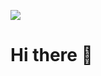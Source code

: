 <!-- 自分のgithubを訪問してくれた人の人数 -->
![](https://komarev.com/ghpvc/?username=vanriiiii&color=green&label=PROFILE+VIEWS)

# Hi there 👋

<!--
**vanriiiii/vanriiiii** is a ✨ _special_ ✨ repository because its `README.md` (this file) appears on your GitHub profile.

Here are some ideas to get you started:

- 🔭 I’m currently working on ...
- 🌱 I’m currently learning ...
- 👯 I’m looking to collaborate on ...
- 🤔 I’m looking for help with ...
- 💬 Ask me about ...
- 📫 How to reach me: ...
- 😄 Pronouns: ...
- ⚡ Fun fact: ...
-->
